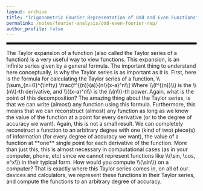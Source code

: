 ```yaml
---
layout: archive
title: "Trigonometric Fourier Representation of Odd and Even Functions"
permalink: /notes/fourier-analysis/odd-even-fourier-rep/
author_profile: false
--- 
```

<hr style="border: 2px solid black;">
The Taylor expansion of a function (also called the Taylor series of a function) is a very useful way to view functions. This expansion, is an infinite series given by a general formula. The important thing to understand here conceptually, is why the Taylor series is as 
important as it is. First, here is the formula for calculating the Taylor series of a function,
\\[\sum_{n=0}^{\infty} \frac{f^{(n)}(a)}{n!}(x-a)^n\\]
Where \\(f^{(n)}\\) is the \\(n\\)-th derivative, and \\((x-a)^n\\) is the \\(n\\)-th power. Again, what is the point of this 
decomposition? The amazing thing about the Taylor series, is that we can write (almost) any function using this formula. Furthermore,
this means that we can reconstruct (almost) any function as long as we know the value of the function at a point for every derivative
(or to the degree of accuracy we want). Again, this is not a small result. We can completely reconstruct a function to an arbitrary degree
with one (kind of two) piece(s) of information (for every degree of accuracy we want), the value of a function at **one** single point 
for each derivative of the function. More than just this, this is almost necessary in computational cases (as in your computer, phone, etc)
since we cannot represent functions like \\(\sin, \cos, e^x\\) in their typical form. How would you compute \\(\sin\\) on a computer?
That is exactly where this Taylor series comes in, on all of our devices and calculators, we represent these functions in their 
Taylor series, and compute the functions to an arbitrary degree of accuracy.
